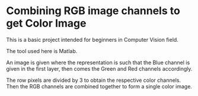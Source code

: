 # Combining RGB image channels  to get Color Image
This is a basic project intended for beginners in Computer Vision field.


The tool used here is Matlab.


An image is given where the representation is such that the Blue channel is given in the first layer, then comes the Green and Red channels accordingly.

The row pixels are divided by 3 to obtain the respective color channels. Then the RGB channels are combined together to form a single color image.
